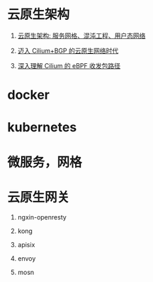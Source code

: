 # 云原生架构
1. [云原生架构: 服务网格、混沌工程、用户态网络](https://mp.weixin.qq.com/s/R3RcU5S66aJbuSmLiz7Y-Q)

2. [迈入 Cilium+BGP 的云原生网络时代](https://www.tuicool.com/wx/URJzeii)

3. [深入理解 Cilium 的 eBPF 收发包路径](https://mp.weixin.qq.com/s/AKiEUFWahEueEgjtS_l4GQ)

# docker

# kubernetes

# 微服务，网格

# 云原生网关
1. ngxin-openresty

2. kong

3. apisix

4. envoy

5. mosn
